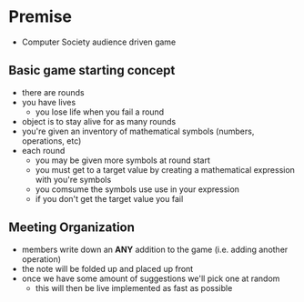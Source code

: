 # Premise
- Computer Society audience driven game
## Basic game starting concept
- there are rounds
- you have lives
    - you lose life when you fail a round
- object is to stay alive for as many rounds
- you're given an inventory of mathematical symbols (numbers, operations, etc)
- each round
    - you may be given more symbols at round start
    - you must get to a target value by creating a mathematical expression with you're symbols
    - you comsume the symbols use use in your expression
    - if you don't get the target value you fail
## Meeting Organization
- members write down an **ANY** addition to the game (i.e. adding another operation)
- the note will be folded up and placed up front
- once we have some amount of suggestions we'll pick one at random
    - this will then be live implemented as fast as possible

